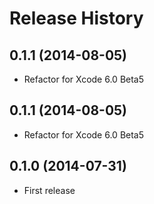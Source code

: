 Release History
===============

0.1.1 (2014-08-05)
------------------

- Refactor for Xcode 6.0 Beta5


0.1.1 (2014-08-05)
------------------

- Refactor for Xcode 6.0 Beta5


0.1.0 (2014-07-31)
------------------

- First release
